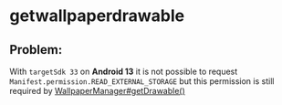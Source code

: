 # getwallpaperdrawable

## Problem:

With `targetSdk 33` on **Android 13** it is not possible to request `Manifest.permission.READ_EXTERNAL_STORAGE` but this permission is still required by [WallpaperManager#getDrawable()](https://developer.android.com/reference/android/app/WallpaperManager#getDrawable())
